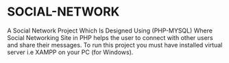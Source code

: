 # SOCIAL-NETWORK
A Social Network Project Which Is Designed Using (PHP-MYSQL) Where Social Networking Site in PHP helps the user to connect with other users and share their messages. To run this project you must have installed virtual server i.e XAMPP on your PC (for Windows). 


